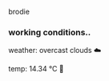 brodie

<!--weather_start-->
### working conditions..

weather: overcast clouds ☁️

temp: 14.34 °C 👕

<!--weather_end-->
